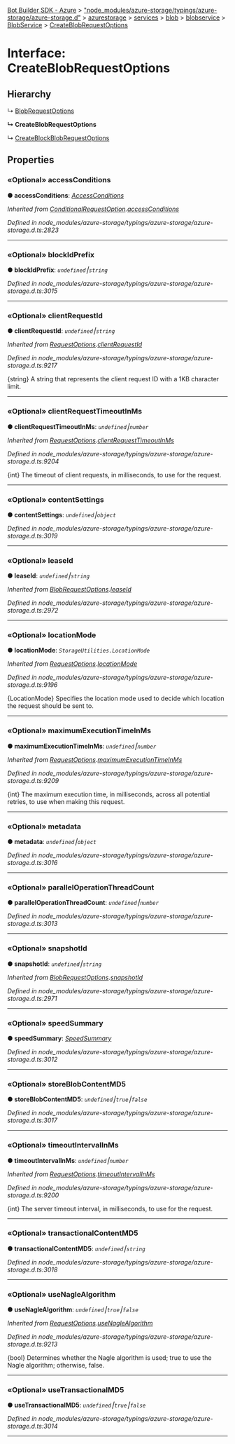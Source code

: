 [Bot Builder SDK - Azure](../README.md) > ["node_modules/azure-storage/typings/azure-storage/azure-storage.d"](../modules/_node_modules_azure_storage_typings_azure_storage_azure_storage_d_.md) > [azurestorage](../modules/_node_modules_azure_storage_typings_azure_storage_azure_storage_d_.azurestorage.md) > [services](../modules/_node_modules_azure_storage_typings_azure_storage_azure_storage_d_.azurestorage.services.md) > [blob](../modules/_node_modules_azure_storage_typings_azure_storage_azure_storage_d_.azurestorage.services.blob.md) > [blobservice](../modules/_node_modules_azure_storage_typings_azure_storage_azure_storage_d_.azurestorage.services.blob.blobservice.md) > [BlobService](../classes/_node_modules_azure_storage_typings_azure_storage_azure_storage_d_.azurestorage.services.blob.blobservice.blobservice.md) > [CreateBlobRequestOptions](../interfaces/_node_modules_azure_storage_typings_azure_storage_azure_storage_d_.azurestorage.services.blob.blobservice.blobservice.createblobrequestoptions.md)



# Interface: CreateBlobRequestOptions

## Hierarchy


↳  [BlobRequestOptions](_node_modules_azure_storage_typings_azure_storage_azure_storage_d_.azurestorage.services.blob.blobservice.blobservice.blobrequestoptions.md)

**↳ CreateBlobRequestOptions**

↳  [CreateBlockBlobRequestOptions](_node_modules_azure_storage_typings_azure_storage_azure_storage_d_.azurestorage.services.blob.blobservice.blobservice.createblockblobrequestoptions.md)











## Properties
<a id="accessconditions"></a>

### «Optional» accessConditions

**●  accessConditions**:  *[AccessConditions](_node_modules_azure_storage_typings_azure_storage_azure_storage_d_.azurestorage.accessconditions.md)* 

*Inherited from [ConditionalRequestOption](_node_modules_azure_storage_typings_azure_storage_azure_storage_d_.azurestorage.services.blob.blobservice.blobservice.conditionalrequestoption.md).[accessConditions](_node_modules_azure_storage_typings_azure_storage_azure_storage_d_.azurestorage.services.blob.blobservice.blobservice.conditionalrequestoption.md#accessconditions)*

*Defined in node_modules/azure-storage/typings/azure-storage/azure-storage.d.ts:2823*





___

<a id="blockidprefix"></a>

### «Optional» blockIdPrefix

**●  blockIdPrefix**:  *`undefined`⎮`string`* 

*Defined in node_modules/azure-storage/typings/azure-storage/azure-storage.d.ts:3015*





___

<a id="clientrequestid"></a>

### «Optional» clientRequestId

**●  clientRequestId**:  *`undefined`⎮`string`* 

*Inherited from [RequestOptions](_node_modules_azure_storage_typings_azure_storage_azure_storage_d_.azurestorage.common.requestoptions.md).[clientRequestId](_node_modules_azure_storage_typings_azure_storage_azure_storage_d_.azurestorage.common.requestoptions.md#clientrequestid)*

*Defined in node_modules/azure-storage/typings/azure-storage/azure-storage.d.ts:9217*



{string} A string that represents the client request ID with a 1KB character limit.




___

<a id="clientrequesttimeoutinms"></a>

### «Optional» clientRequestTimeoutInMs

**●  clientRequestTimeoutInMs**:  *`undefined`⎮`number`* 

*Inherited from [RequestOptions](_node_modules_azure_storage_typings_azure_storage_azure_storage_d_.azurestorage.common.requestoptions.md).[clientRequestTimeoutInMs](_node_modules_azure_storage_typings_azure_storage_azure_storage_d_.azurestorage.common.requestoptions.md#clientrequesttimeoutinms)*

*Defined in node_modules/azure-storage/typings/azure-storage/azure-storage.d.ts:9204*



{int} The timeout of client requests, in milliseconds, to use for the request.




___

<a id="contentsettings"></a>

### «Optional» contentSettings

**●  contentSettings**:  *`undefined`⎮`object`* 

*Defined in node_modules/azure-storage/typings/azure-storage/azure-storage.d.ts:3019*





___

<a id="leaseid"></a>

### «Optional» leaseId

**●  leaseId**:  *`undefined`⎮`string`* 

*Inherited from [BlobRequestOptions](_node_modules_azure_storage_typings_azure_storage_azure_storage_d_.azurestorage.services.blob.blobservice.blobservice.blobrequestoptions.md).[leaseId](_node_modules_azure_storage_typings_azure_storage_azure_storage_d_.azurestorage.services.blob.blobservice.blobservice.blobrequestoptions.md#leaseid)*

*Defined in node_modules/azure-storage/typings/azure-storage/azure-storage.d.ts:2972*





___

<a id="locationmode"></a>

### «Optional» locationMode

**●  locationMode**:  *`StorageUtilities.LocationMode`* 

*Inherited from [RequestOptions](_node_modules_azure_storage_typings_azure_storage_azure_storage_d_.azurestorage.common.requestoptions.md).[locationMode](_node_modules_azure_storage_typings_azure_storage_azure_storage_d_.azurestorage.common.requestoptions.md#locationmode)*

*Defined in node_modules/azure-storage/typings/azure-storage/azure-storage.d.ts:9196*



{LocationMode} Specifies the location mode used to decide which location the request should be sent to.




___

<a id="maximumexecutiontimeinms"></a>

### «Optional» maximumExecutionTimeInMs

**●  maximumExecutionTimeInMs**:  *`undefined`⎮`number`* 

*Inherited from [RequestOptions](_node_modules_azure_storage_typings_azure_storage_azure_storage_d_.azurestorage.common.requestoptions.md).[maximumExecutionTimeInMs](_node_modules_azure_storage_typings_azure_storage_azure_storage_d_.azurestorage.common.requestoptions.md#maximumexecutiontimeinms)*

*Defined in node_modules/azure-storage/typings/azure-storage/azure-storage.d.ts:9209*



{int} The maximum execution time, in milliseconds, across all potential retries, to use when making this request.




___

<a id="metadata"></a>

### «Optional» metadata

**●  metadata**:  *`undefined`⎮`object`* 

*Defined in node_modules/azure-storage/typings/azure-storage/azure-storage.d.ts:3016*





___

<a id="paralleloperationthreadcount"></a>

### «Optional» parallelOperationThreadCount

**●  parallelOperationThreadCount**:  *`undefined`⎮`number`* 

*Defined in node_modules/azure-storage/typings/azure-storage/azure-storage.d.ts:3013*





___

<a id="snapshotid"></a>

### «Optional» snapshotId

**●  snapshotId**:  *`undefined`⎮`string`* 

*Inherited from [BlobRequestOptions](_node_modules_azure_storage_typings_azure_storage_azure_storage_d_.azurestorage.services.blob.blobservice.blobservice.blobrequestoptions.md).[snapshotId](_node_modules_azure_storage_typings_azure_storage_azure_storage_d_.azurestorage.services.blob.blobservice.blobservice.blobrequestoptions.md#snapshotid)*

*Defined in node_modules/azure-storage/typings/azure-storage/azure-storage.d.ts:2971*





___

<a id="speedsummary"></a>

### «Optional» speedSummary

**●  speedSummary**:  *[SpeedSummary](_node_modules_azure_storage_typings_azure_storage_azure_storage_d_.azurestorage.common.streams.speedsummary.speedsummary.md)* 

*Defined in node_modules/azure-storage/typings/azure-storage/azure-storage.d.ts:3012*





___

<a id="storeblobcontentmd5"></a>

### «Optional» storeBlobContentMD5

**●  storeBlobContentMD5**:  *`undefined`⎮`true`⎮`false`* 

*Defined in node_modules/azure-storage/typings/azure-storage/azure-storage.d.ts:3017*





___

<a id="timeoutintervalinms"></a>

### «Optional» timeoutIntervalInMs

**●  timeoutIntervalInMs**:  *`undefined`⎮`number`* 

*Inherited from [RequestOptions](_node_modules_azure_storage_typings_azure_storage_azure_storage_d_.azurestorage.common.requestoptions.md).[timeoutIntervalInMs](_node_modules_azure_storage_typings_azure_storage_azure_storage_d_.azurestorage.common.requestoptions.md#timeoutintervalinms)*

*Defined in node_modules/azure-storage/typings/azure-storage/azure-storage.d.ts:9200*



{int} The server timeout interval, in milliseconds, to use for the request.




___

<a id="transactionalcontentmd5"></a>

### «Optional» transactionalContentMD5

**●  transactionalContentMD5**:  *`undefined`⎮`string`* 

*Defined in node_modules/azure-storage/typings/azure-storage/azure-storage.d.ts:3018*





___

<a id="usenaglealgorithm"></a>

### «Optional» useNagleAlgorithm

**●  useNagleAlgorithm**:  *`undefined`⎮`true`⎮`false`* 

*Inherited from [RequestOptions](_node_modules_azure_storage_typings_azure_storage_azure_storage_d_.azurestorage.common.requestoptions.md).[useNagleAlgorithm](_node_modules_azure_storage_typings_azure_storage_azure_storage_d_.azurestorage.common.requestoptions.md#usenaglealgorithm)*

*Defined in node_modules/azure-storage/typings/azure-storage/azure-storage.d.ts:9213*



{bool} Determines whether the Nagle algorithm is used; true to use the Nagle algorithm; otherwise, false.




___

<a id="usetransactionalmd5"></a>

### «Optional» useTransactionalMD5

**●  useTransactionalMD5**:  *`undefined`⎮`true`⎮`false`* 

*Defined in node_modules/azure-storage/typings/azure-storage/azure-storage.d.ts:3014*





___


